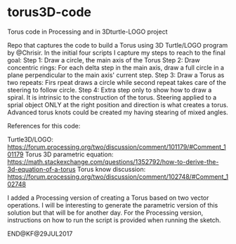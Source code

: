 # torus3D-code
Torus code in Processing and in 3Dturtle-LOGO project

Repo that captures the code to build a Torus using 3D Turtle/LOGO program by @Chrisir. In the initial four scripts I capture my steps to reach to the final goal:
Step 1: Draw a circle, the main axis of the Torus
Step 2: Draw concentric rings: For each delta step in the main axis, draw a full circle in a plane perpendicular to the main axis' current step.
Step 3: Draw a Torus as two repeats: Firs rpeat draws a circle while second repeat takes care of the steering to follow circle. 
Step 4: Extra step only to show how to draw a spiral. It is intrinsic to the construction of the torus. Steering applied to a sprial object ONLY at the right position and direction is what creates a torus. Advanced torus knots could be created my having stearing of mixed angles.

References for this code:

Turtle3D/LOGO: https://forum.processing.org/two/discussion/comment/101179/#Comment_101179
Torus 3D parametric equation: https://math.stackexchange.com/questions/1352792/how-to-derive-the-3d-equation-of-a-torus
Torus know discussion: https://forum.processing.org/two/discussion/comment/102748/#Comment_102748

I added a Processing version of creating a Torus based on two vector operations. I will be interesting to generate the parametric version of this solution but that will be for another day. For the Processing version, instructions on how to run the script is provided when running the sketch.

END@KF@29JUL2017


